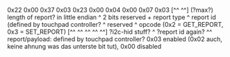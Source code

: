 0x22 0x00 0x37 0x03 0x23 0x00 0x04 0x00 0x07 0x03
 [^^   ^^] (?max?) length of report? in little endian
            ^ 2 bits reserved + report type
             ^ report id (defined by touchpad controller?
                 ^ reserved
                  ^ opcode (0x2 = GET_REPORT, 0x3 = SET_REPORT)
                     [^^   ^^   ^^   ^^   ^^] ?i2c-hid stuff?
                                           ^ ?report id again?
                                               ^^ report/payload: defined by touchpad controller? 0x03 enabled (0x02 auch, keine ahnung was das unterste bit tut), 0x00 disabled
